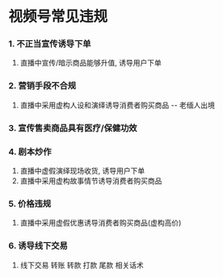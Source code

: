 # 视频号常见违规

### 1. 不正当宣传诱导下单
1. 直播中宣传/暗示商品能够升值, 诱导用户下单
### 2. 营销手段不合规
1. 直播中采用虚构人设和演绎诱导消费者购买商品 -- 老缅人出境
### 3. 宣传售卖商品具有医疗/保健功效

### 4. 剧本炒作 
1. 直播中虚假演绎现场收货, 诱导用户下单
2. 直播中采用虚构故事情节诱导消费者购买商品

### 5. 价格违规
1. 直播中采用虚假优惠诱导消费者购买商品(虚构高价)

### 6. 诱导线下交易
1. 线下交易    转账 转款  打款  尾款 相关话术